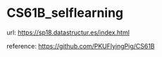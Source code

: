 # CS61B_selflearning

url: https://sp18.datastructur.es/index.html

reference: https://github.com/PKUFlyingPig/CS61B
